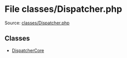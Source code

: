 File classes/Dispatcher.php
=========

Source: [classes/Dispatcher.php](https://github.com/PrestaShop/PrestaShop/blob/1.5.0.13/classes/Dispatcher.php)


Classes
-------

* [DispatcherCore](class.DispatcherCore.md)

